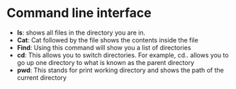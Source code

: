 # Command line interface

- **ls**: shows all files in the directory you are in.
- **Cat**: Cat followed by the file shows the contents inside the file
- **Find**: Using this command will show you a list of directories
- **cd**: This allows you to switch directories. For example, cd.. allows you to go up one directory to what is known as the parent directory
- **pwd**: This stands for print working directory and shows the path of the current directory